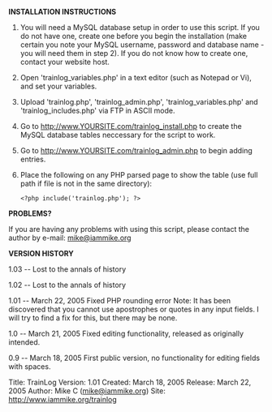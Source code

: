 **INSTALLATION INSTRUCTIONS**

1. You will need a MySQL database setup in order to use this script. If you do not have one, create one before you begin the installation (make certain you note  your MySQL username, password and database name - you will need them in step 2). If you do not know how to create one, contact your website host.

2. Open 'trainlog_variables.php' in a text editor (such as Notepad or Vi), and set your variables.

3. Upload 'trainlog.php', 'trainlog_admin.php', 'trainlog_variables.php' and 'trainlog_includes.php' via FTP in ASCII mode.

4. Go to http://www.YOURSITE.com/trainlog_install.php to create the MySQL database tables neccessary for the script to work.

5. Go to http://www.YOURSITE.com/trainlog_admin.php to begin adding entries.

6. Place the following on any PHP parsed page to show the table (use full path if file is not in the same directory):

   `<?php include('trainlog.php'); ?>`

**PROBLEMS?**

If you are having any problems with using this script, please contact the 
author by e-mail: mike@iammike.org

**VERSION HISTORY**

1.03 -- Lost to the annals of history

1.02 -- Lost to the annals of history

1.01 -- March 22, 2005
Fixed PHP rounding error
Note: It has been discovered that you cannot use apostrophes or quotes in any input fields. I will try to find a fix for this, but there may be none.

1.0 -- March 21, 2005
Fixed editing functionality, released as originally intended.

0.9 -- March 18, 2005
First public version, no functionality for editing fields with spaces.

Title: TrainLog
Version: 1.01
Created: March 18, 2005
Release: March 22, 2005
Author: Mike C (mike@iammike.org)
Site: http://www.iammike.org/trainlog
